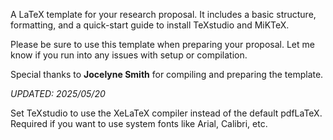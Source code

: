 A LaTeX template for your research proposal. It includes a basic structure, formatting, and a quick-start guide to install TeXstudio and MiKTeX.

Please be sure to use this template when preparing your proposal. Let me know if you run into any issues with setup or compilation.

Special thanks to **Jocelyne Smith** for compiling and preparing the template.

*UPDATED: 2025/05/20*

Set TeXstudio to use the XeLaTeX compiler instead of the default pdfLaTeX. 
Required if you want to use system fonts like Arial, Calibri, etc.
